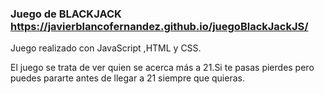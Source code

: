 ### Juego de BLACKJACK https://javierblancofernandez.github.io/juegoBlackJackJS/

Juego realizado con JavaScript ,HTML y CSS.

El juego se trata de ver quien se acerca más a 21.Si te pasas pierdes pero puedes pararte antes de llegar a 21 siempre que quieras.

